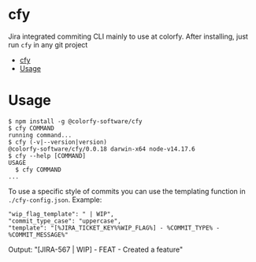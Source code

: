 # cfy

Jira integrated commiting CLI mainly to use at colorfy. After installing, just run `cfy` in any git project

<!-- toc -->
* [cfy](#cfy)
* [Usage](#usage)
<!-- tocstop -->

# Usage

<!-- usage -->
```sh-session
$ npm install -g @colorfy-software/cfy
$ cfy COMMAND
running command...
$ cfy (-v|--version|version)
@colorfy-software/cfy/0.0.18 darwin-x64 node-v14.17.6
$ cfy --help [COMMAND]
USAGE
  $ cfy COMMAND
...
```
<!-- usagestop -->

<!-- templating -->

To use a specific style of commits you can use the templating function in `./cfy-config.json`. Example:

```
"wip_flag_template": " | WIP",
"commit_type_case": "uppercase",
"template": "[%JIRA_TICKET_KEY%%WIP_FLAG%] - %COMMIT_TYPE% - %COMMIT_MESSAGE%"
```

Output: "[JIRA-567 | WIP] - FEAT - Created a feature"

<!-- templatingstop -->
